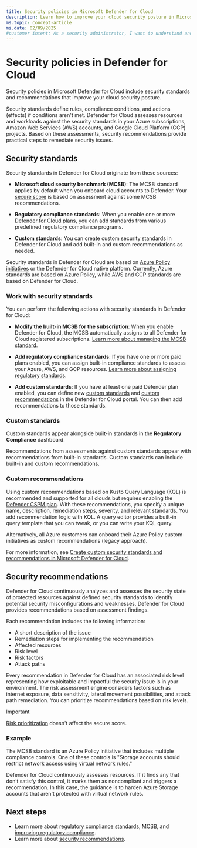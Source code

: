 ```yaml
---
title: Security policies in Microsoft Defender for Cloud 
description: Learn how to improve your cloud security posture in Microsoft Defender for Cloud with security policies, standards, and recommendations.
ms.topic: concept-article
ms.date: 02/09/2025
#customer intent: As a security administrator, I want to understand and implement security policies in Microsoft Defender for Cloud so that I can improve my cloud security posture.
---
```


# Security policies in Defender for Cloud

Security policies in Microsoft Defender for Cloud include security standards and recommendations that improve your cloud security posture.

Security standards define rules, compliance conditions, and actions (effects) if conditions aren't met. Defender for Cloud assesses resources and workloads against the security standards in your Azure subscriptions, Amazon Web Services (AWS) accounts, and Google Cloud Platform (GCP) projects. Based on these assessments, security recommendations provide practical steps to remediate security issues.

## Security standards

Security standards in Defender for Cloud originate from these sources:

- **Microsoft cloud security benchmark (MCSB)**: The MCSB standard applies by default when you onboard cloud accounts to Defender. Your [secure score](secure-score-security-controls.md) is based on assessment against some MCSB recommendations.

- **Regulatory compliance standards**: When you enable one or more [Defender for Cloud plans](defender-for-cloud-introduction.md), you can add standards from various predefined regulatory compliance programs.

- **Custom standards**: You can create custom security standards in Defender for Cloud and add built-in and custom recommendations as needed.

Security standards in Defender for Cloud are based on [Azure Policy](/azure/governance/policy/overview) [initiatives](/azure/governance/policy/concepts/initiative-definition-structure) or the Defender for Cloud native platform. Currently, Azure standards are based on Azure Policy, while AWS and GCP standards are based on Defender for Cloud.

### Work with security standards

You can perform the following actions with security standards in Defender for Cloud:

- **Modify the built-in MCSB for the subscription**: When you enable Defender for Cloud, the MCSB automatically assigns to all Defender for Cloud registered subscriptions. [Learn more about managing the MCSB standard](manage-mcsb.md).

- **Add regulatory compliance standards**: If you have one or more paid plans enabled, you can assign built-in compliance standards to assess your Azure, AWS, and GCP resources. [Learn more about assigning regulatory standards](assign-regulatory-compliance-standards.md).

- **Add custom standards**: If you have at least one paid Defender plan enabled, you can define new [custom standards](custom-security-policies.md) and [custom recommendations](create-custom-recommendations.md) in the Defender for Cloud portal. You can then add recommendations to those standards.

### Custom standards

Custom standards appear alongside built-in standards in the **Regulatory Compliance** dashboard.

Recommendations from assessments against custom standards appear with recommendations from built-in standards. Custom standards can include built-in and custom recommendations.

### Custom recommendations

Using custom recommendations based on Kusto Query Language (KQL) is recommended and supported for all clouds but requires enabling the [Defender CSPM plan](concept-cloud-security-posture-management.md). With these recommendations, you specify a unique name, description, remediation steps, severity, and relevant standards. You add recommendation logic with KQL. A query editor provides a built-in query template that you can tweak, or you can write your KQL query.

Alternatively, all Azure customers can onboard their Azure Policy custom initiatives as custom recommendations (legacy approach).

For more information, see [Create custom security standards and recommendations in Microsoft Defender for Cloud](create-custom-recommendations.md).

## Security recommendations

Defender for Cloud continuously analyzes and assesses the security state of protected resources against defined security standards to identify potential security misconfigurations and weaknesses. Defender for Cloud provides recommendations based on assessment findings.

Each recommendation includes the following information:

- A short description of the issue
- Remediation steps for implementing the recommendation
- Affected resources
- Risk level
- Risk factors
- Attack paths

Every recommendation in Defender for Cloud has an associated risk level representing how exploitable and impactful the security issue is in your environment. The risk assessment engine considers factors such as internet exposure, data sensitivity, lateral movement possibilities, and attack path remediation. You can prioritize recommendations based on risk levels.

> [!IMPORTANT]
> [Risk prioritization](risk-prioritization.md) doesn't affect the secure score.

### Example

The MCSB standard is an Azure Policy initiative that includes multiple compliance controls. One of these controls is "Storage accounts should restrict network access using virtual network rules."

Defender for Cloud continuously assesses resources. If it finds any that don’t satisfy this control, it marks them as noncompliant and triggers a recommendation. In this case, the guidance is to harden Azure Storage accounts that aren't protected with virtual network rules.

## Next steps

- Learn more about [regulatory compliance standards](concept-regulatory-compliance-standards.md), [MCSB](concept-regulatory-compliance.md), and [improving regulatory compliance](regulatory-compliance-dashboard.md).
- Learn more about [security recommendations](review-security-recommendations.md).
